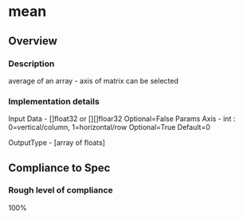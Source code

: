 # mean

## Overview

### Description
average of an array - axis of matrix can be selected 

### Implementation details

Input
    Data - []float32 or [][]floar32
        Optional=False
Params
    Axis - int : 0=vertical/column, 1=horizontal/row
        Optional=True
        Default=0

OutputType - [array of floats]

## Compliance to Spec

### Rough level of compliance  
100%